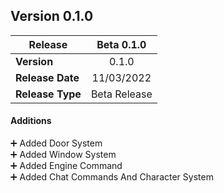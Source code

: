 ## Version 0.1.0

| **Release** 	| **Beta 0.1.0** 	|
|---	|:---:	|
| **Version** 	| 0.1.0 	|
| **Release Date** 	| 11/03/2022 	|
| **Release Type** 	| Beta Release 	|

#### Additions
➕ Added Door System <br>
➕ Added Window System <br>
➕ Added Engine Command <br>
➕ Added Chat Commands And Character System <br>